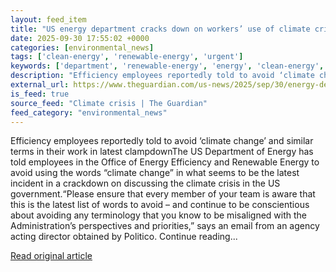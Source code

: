 ```yaml
---
layout: feed_item
title: "US energy department cracks down on workers’ use of climate crisis language"
date: 2025-09-30 17:55:02 +0000
categories: [environmental_news]
tags: ['clean-energy', 'renewable-energy', 'urgent']
keywords: ['department', 'renewable-energy', 'energy', 'clean-energy', 'urgent', 'cracks']
description: "Efficiency employees reportedly told to avoid ‘climate change’ and similar terms in their work in latest clampdownThe US Department of Energy has told employ..."
external_url: https://www.theguardian.com/us-news/2025/sep/30/energy-department-climate-change-crisis-language
is_feed: true
source_feed: "Climate crisis | The Guardian"
feed_category: "environmental_news"
---
```


Efficiency employees reportedly told to avoid ‘climate change’ and similar terms in their work in latest clampdownThe US Department of Energy has told employees in the Office of Energy Efficiency and Renewable Energy to avoid using the words “climate change” in what seems to be the latest incident in a crackdown on discussing the climate crisis in the US government.“Please ensure that every member of your team is aware that this is the latest list of words to avoid – and continue to be conscientious about avoiding any terminology that you know to be misaligned with the Administration’s perspectives and priorities,” says an email from an agency acting director obtained by Politico. Continue reading...

[Read original article](https://www.theguardian.com/us-news/2025/sep/30/energy-department-climate-change-crisis-language)
